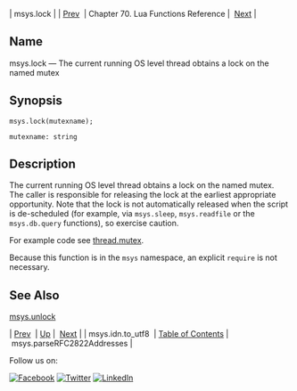 | msys.lock |
| [Prev](lua.ref.msys.idn_utf8.php)  | Chapter 70. Lua Functions Reference |  [Next](lua.ref.msys.parseRFC2822Addresses.php) |

<a name="lua.ref.msys.lock"></a>
## Name

msys.lock — The current running OS level thread obtains a lock on the named mutex

<a name="idp16198992"></a>
## Synopsis

`msys.lock(mutexname);`

`mutexname: string`<a name="idp16201952"></a>
## Description

The current running OS level thread obtains a lock on the named mutex. The caller is responsible for releasing the lock at the earliest appropriate opportunity. Note that the lock is not automatically released when the script is de-scheduled (for example, via `msys.sleep`, `msys.readfile` or the `msys.db.query` functions), so exercise caution.

For example code see [thread.mutex](lua.ref.thread.mutex.php "thread.mutex").

Because this function is in the `msys` namespace, an explicit `require` is not necessary.

<a name="idp16207792"></a>
## See Also

[msys.unlock](lua.ref.msys.unlock.php "msys.unlock")

| [Prev](lua.ref.msys.idn_utf8.php)  | [Up](lua.function.details.php) |  [Next](lua.ref.msys.parseRFC2822Addresses.php) |
| msys.idn.to_utf8  | [Table of Contents](index.php) |  msys.parseRFC2822Addresses |

Follow us on:

[![Facebook](https://support.messagesystems.com/images/icon-facebook.png)](http://www.facebook.com/messagesystems) [![Twitter](https://support.messagesystems.com/images/icon-twitter.png)](http://twitter.com/#!/MessageSystems) [![LinkedIn](https://support.messagesystems.com/images/icon-linkedin.png)](http://www.linkedin.com/company/message-systems)
